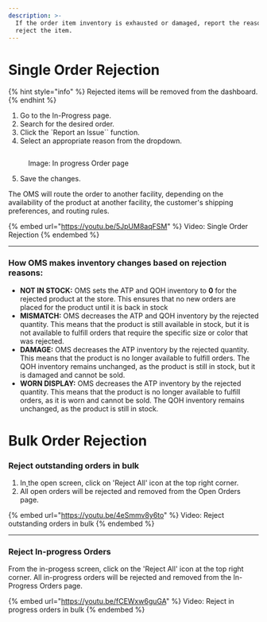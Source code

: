 ```yaml
---
description: >-
  If the order item inventory is exhausted or damaged, report the reason and
  reject the item.
---
```


# Single Order Rejection

{% hint style="info" %}
​Rejected items will be removed from the dashboard.
{% endhint %}

1. Go to the In-Progress page.​
2. ​Search for the desired order.
3. Click the `​Report an Issue`` function.
4. Select an appropriate reason from the dropdown.

<figure><img src="../.gitbook/assets/Screenshot 2023-11-01 at 5.42.23 PM (1).png" alt=""><figcaption><p>Image: In progress Order page</p></figcaption></figure>

5. Save the changes.

The OMS will route the order to another facility, depending on the availability of the product at another facility, the customer's shipping preferences, and routing rules.

{% embed url="https://youtu.be/5JpUM8aqFSM" %}
Video: Single Order Rejection
{% endembed %}

***

### How OMS makes inventory changes based on rejection reasons:

* **NOT IN STOCK:** OMS sets the ATP and QOH inventory to **0** for the rejected product at the store. This ensures that no new orders are placed for the product until it is back in stock
* **MISMATCH:** OMS decreases the ATP and QOH inventory by the rejected quantity. This means that the product is still available in stock, but it is not available to fulfill orders that require the specific size or color that was rejected.
* **DAMAGE:** OMS decreases the ATP inventory by the rejected quantity. This means that the product is no longer available to fulfill orders. The QOH inventory remains unchanged, as the product is still in stock, but it is damaged and cannot be sold.
* **WORN DISPLAY:** OMS decreases the ATP inventory by the rejected quantity. This means that the product is no longer available to fulfill orders, as it is worn and cannot be sold. The QOH inventory remains unchanged, as the product is still in stock.


# Bulk Order Rejection

### Reject outstanding orders in bulk

1. In[ ](https://app.gitbook.com/s/nxEFZBvpZaE6aiGObuBX/adminstration-settings/fulfillment-section)the open screen, click on 'Reject All' icon at the top right corner.
2. All open orders will be rejected and removed from the Open Orders page.​



{% embed url="https://youtu.be/4eSmmv8y6to" %}
Video: Reject outstanding orders in bulk
{% endembed %}

***

### Reject In-progress Orders

From the in-progess screen, click on the ​'Reject All' icon at the top right corner. All in-progress orders will be rejected and removed from the In-Progress Orders page.

{% embed url="https://youtu.be/fCEWxw6guGA" %}
Video: Reject in progress orders in bulk
{% endembed %}